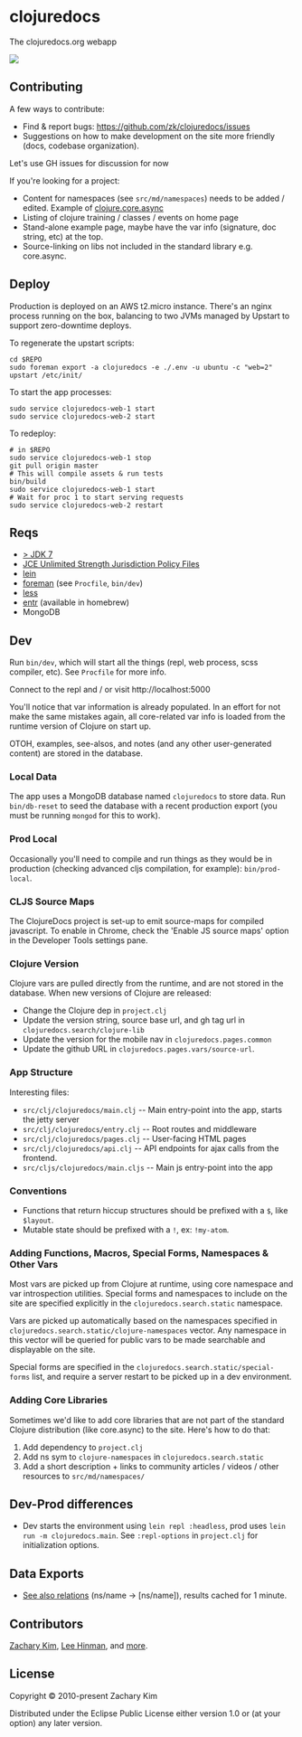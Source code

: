 # clojuredocs

The clojuredocs.org webapp

![](http://cl.ly/image/1C2o2d181716/Screen%20Shot%202014-07-12%20at%202.03.25%20AM.png)


## Contributing

A few ways to contribute:

* Find & report bugs: https://github.com/zk/clojuredocs/issues
* Suggestions on how to make development on the site more friendly
  (docs, codebase organization).

Let's use GH issues for discussion for now

If you're looking for a project:

* Content for namespaces (see `src/md/namespaces`) needs to be added /
  edited. Example of
  [clojure.core.async](http://next.clojuredocs.org/clojure.core.async)
* Listing of clojure training / classes / events on home page
* Stand-alone example page, maybe have the var info (signature, doc
  string, etc) at the top.
* Source-linking on libs not included in the standard library
  e.g. core.async.

## Deploy

Production is deployed on an AWS t2.micro instance. There's an nginx
process running on the box, balancing to two JVMs managed by Upstart
to support zero-downtime deploys.

To regenerate the upstart scripts:

```
cd $REPO
sudo foreman export -a clojuredocs -e ./.env -u ubuntu -c "web=2" upstart /etc/init/
```

To start the app processes:

```
sudo service clojuredocs-web-1 start
sudo service clojuredocs-web-2 start
```

To redeploy:

```
# in $REPO
sudo service clojuredocs-web-1 stop
git pull origin master
# This will compile assets & run tests
bin/build
sudo service clojuredocs-web-1 start
# Wait for proc 1 to start serving requests
sudo service clojuredocs-web-2 restart
```


## Reqs

* [> JDK 7](http://www.oracle.com/technetwork/java/javase/downloads/jdk8-downloads-2133151.html)
* [JCE Unlimited Strength Jurisdiction Policy Files](http://www.oracle.com/technetwork/java/javase/downloads/jce8-download-2133166.html)
* [lein](http://leiningen.org)
* [foreman](https://github.com/ddollar/foreman) (see `Procfile`, `bin/dev`)
* [less](http://lesscss.org/#using-less-installation)
* [entr](http://entrproject.org/) (available in homebrew)
* MongoDB



## Dev

Run `bin/dev`, which will start all the things (repl, web process,
scss compiler, etc). See `Procfile` for more info.

Connect to the repl and / or visit http://localhost:5000

You'll notice that var information is already populated. In an effort for not make the same mistakes again, all core-related var info is loaded from the runtime version of Clojure on start up.

OTOH, examples, see-alsos, and notes (and any other user-generated content) are stored in the database.


### Local Data

The app uses a MongoDB database named `clojuredocs` to store data. Run `bin/db-reset` to seed the database with a recent production export (you must be running `mongod` for this to work).

### Prod Local

Occasionally you'll need to compile and run things as they would be in production (checking advanced cljs compilation, for example): `bin/prod-local`.


### CLJS Source Maps

The ClojureDocs project is set-up to emit source-maps for compiled javascript. To enable in Chrome, check the 'Enable JS source maps' option in the Developer Tools settings pane.


### Clojure Version

Clojure vars are pulled directly from the runtime, and are not stored in the database. When new versions of Clojure are released:

* Change the Clojure dep in `project.clj`
* Update the version string, source base url, and gh tag url in
  `clojuredocs.search/clojure-lib`
* Update the version for the mobile nav in `clojuredocs.pages.common`
* Update the github URL in `clojuredocs.pages.vars/source-url`.


### App Structure

Interesting files:

* `src/clj/clojuredocs/main.clj` -- Main entry-point into the app, starts the jetty server
* `src/clj/clojuredocs/entry.clj` -- Root routes and middleware
* `src/clj/clojuredocs/pages.clj` -- User-facing HTML pages
* `src/clj/clojuredocs/api.clj` -- API endpoints for ajax calls from the frontend.
* `src/cljs/clojuredocs/main.cljs` -- Main js entry-point into the app


### Conventions

* Functions that return hiccup structures should be prefixed with a `$`, like `$layout`.
* Mutable state should be prefixed with a `!`, ex: `!my-atom`.


### Adding Functions, Macros, Special Forms, Namespaces & Other Vars

Most vars are picked up from Clojure at runtime, using core namespace
and var introspection utilities. Special forms and namespaces to
include on the site are specified explicitly in the
`clojuredocs.search.static` namespace.

Vars are picked up automatically based on the namespaces specified in
`clojuredocs.search.static/clojure-namespaces` vector. Any namespace
in this vector will be queried for public vars to be made searchable
and displayable on the site.

Special forms are specified in the
`clojuredocs.search.static/special-forms` list, and require a server
restart to be picked up in a dev environment.


### Adding Core Libraries

Sometimes we'd like to add core libraries that are not part of the
standard Clojure distribution (like core.async) to the site. Here's
how to do that:

1. Add dependency to `project.clj`
1. Add ns sym to `clojure-namespaces` in `clojuredocs.search.static`
1. Add a short description + links to community articles / videos /
   other resources to `src/md/namespaces/`


## Dev-Prod differences

* Dev starts the environment using `lein repl :headless`, prod uses `lein run -m clojuredocs.main`. See `:repl-options` in `project.clj` for initialization options.

## Data Exports

* [See also relations](https://clojuredocs.org/api/exports/see-alsos-relations) (ns/name -> [ns/name]), results cached for 1 minute.


## Contributors

[Zachary Kim](https://github.com/zk), [Lee Hinman](https://github.com/dakrone), and [more](https://github.com/zk/clojuredocs/graphs/contributors).


## License

Copyright © 2010-present Zachary Kim

Distributed under the Eclipse Public License either version 1.0 or (at
your option) any later version.
